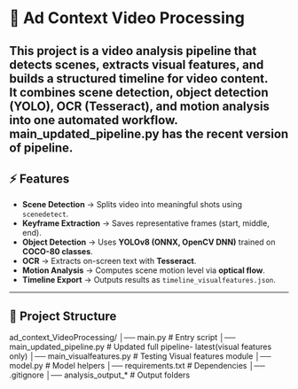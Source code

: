 # 🎥 Ad Context Video Processing

This project is a **video analysis pipeline** that detects scenes, extracts visual features, and builds a structured timeline for video content.  
It combines **scene detection, object detection (YOLO), OCR (Tesseract), and motion analysis** into one automated workflow.
main_updated_pipeline.py has the recent version of pipeline.
---

## ⚡ Features
- **Scene Detection** → Splits video into meaningful shots using `scenedetect`.
- **Keyframe Extraction** → Saves representative frames (start, middle, end).
- **Object Detection** → Uses **YOLOv8 (ONNX, OpenCV DNN)** trained on **COCO-80 classes**.
- **OCR** → Extracts on-screen text with **Tesseract**.
- **Motion Analysis** → Computes scene motion level via **optical flow**.
- **Timeline Export** → Outputs results as `timeline_visualfeatures.json`.

---

## 📂 Project Structure
ad_context_VideoProcessing/
│── main.py # Entry script
│── main_updated_pipeline.py # Updated full pipeline- latest(visual features only)
│── main_visualfeatures.py # Testing Visual features module
│── model.py # Model helpers
│── requirements.txt # Dependencies
│── .gitignore 
│── analysis_output_* # Output folders
